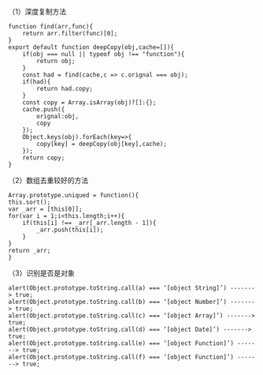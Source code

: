 
   （1）深度复制方法

    function find(arr,func){
        return arr.filter(func)[0];    
    }
    export default function deepCopy(obj,cache=[]){
        if(obj === null || typeof obj !== "function"){
            return obj;
        }
        const had = find(cache,c => c.orignal === obj);
        if(had){
            return had.copy;
        }
        const copy = Array.isArray(obj)?[]:{};
        cache.push({
            orignal:obj,
            copy
        });
        Object.keys(obj).forEach(key=>{
            copy[key] = deepCopy(obj[key],cache); 
        });
        return copy;
    }

   （2）数组去重较好的方法

    Array.prototype.uniqued = function(){
	this.sort();
	var _arr = [this[0]];
	for(var i = 1;i<this.length;i++){
	    if(this[i] !== _arr[_arr.length - 1]){
	    	_arr.push(this[i]);
	    }
	}
	return _arr;
    }

   （3）识别是否是对象 

	alert(Object.prototype.toString.call(a) === ‘[object String]’) -------> true;
	alert(Object.prototype.toString.call(b) === ‘[object Number]’) -------> true;
	alert(Object.prototype.toString.call(c) === ‘[object Array]’) -------> true;
	alert(Object.prototype.toString.call(d) === ‘[object Date]’) -------> true;
	alert(Object.prototype.toString.call(e) === ‘[object Function]’) -------> true;
	alert(Object.prototype.toString.call(f) === ‘[object Function]’) -------> true;

